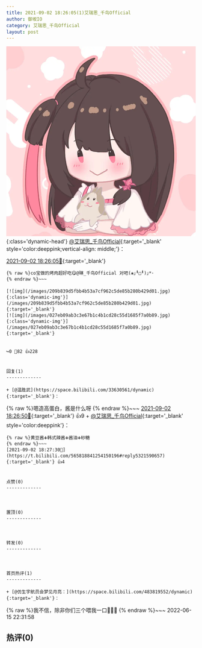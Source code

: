 ```yaml
---
title: 2021-09-02 18:26:05(1)艾瑞思_千鸟Official
author: 御坂IO
category: 艾瑞思_千鸟Official
layout: post
---
```


![img](/images/7e08840c56f251de28bdf766b647bd5fe9a5d50a.jpg){:class='dynamic-head'}
[@艾瑞思_千鸟Official](https://space.bilibili.com/1090010845/dynamic){:target='_blank' style='color:deeppink;vertical-align: middle;'}：

[2021-09-02 18:26:05🔗](https://t.bilibili.com/565818841254150196){:target='_blank'}

~~~
{% raw %}co宝做的烤肉超好吃😋@琳_千鸟Official 对吧(❀｣╹□╹)｣*･
{% endraw %}~~~

[![img](/images/209b839d5fbb4b53a7cf962c5de85b280b429d01.jpg){:class='dynamic-img'}](/images/209b839d5fbb4b53a7cf962c5de85b280b429d01.jpg){:target='_blank'}
[![img](/images/027eb09ab3c3e67b1c4b1cd28c55d1685f7a0b89.jpg){:class='dynamic-img'}](/images/027eb09ab3c3e67b1c4b1cd28c55d1685f7a0b89.jpg){:target='_blank'}


↪️0 💬82 👍228


回复(1)
-------------

+ [@温胜武](https://space.bilibili.com/33630561/dynamic){:target='_blank'}：
~~~
{% raw %}嗯造高蛋白，酱是什么呀
{% endraw %}~~~
[2021-09-02 18:26:50🔗](https://t.bilibili.com/565818841254150196#reply5321587357){:target='_blank'} 👍9
    + [@艾瑞思_千鸟Official](https://space.bilibili.com/1090010845/dynamic){:target='_blank' style='color:deeppink'}：
~~~
{% raw %}黄豆酱➕韩式辣酱➕酱油➕砂糖
{% endraw %}~~~
[2021-09-02 18:27:30🔗](https://t.bilibili.com/565818841254150196#reply5321590657){:target='_blank'} 👍4


点赞(0)
-------------



置顶(0)
-------------



转发(0)
-------------



首页热评(1)
-------------

+ [@仿生宇航员会梦见月亮：](https://space.bilibili.com/483819552/dynamic){:target='_blank'}：
~~~
{% raw %}我不信，除非你们三个喂我一口🤤🤤🤤
{% endraw %}~~~
2022-06-15 22:31:58


热评(0)
-------------



